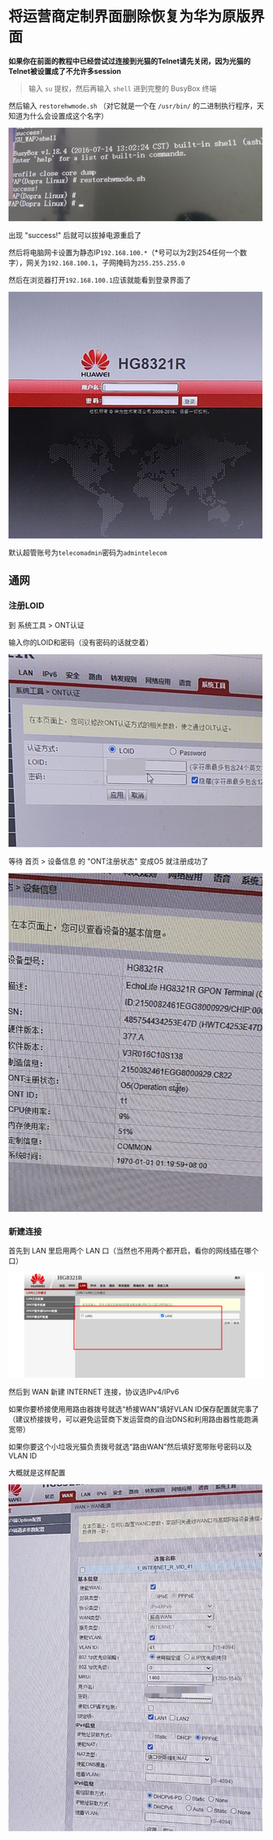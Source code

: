 # 将运营商定制界面删除恢复为华为原版界面

**如果你在前面的教程中已经尝试过连接到光猫的Telnet请先关闭，因为光猫的Telnet被设置成了不允许多session**

> 输入 `su`  提权，然后再输入 `shell` 进到完整的 BusyBox 终端

然后输入 `restorehwmode.sh` （对它就是一个在 `/usr/bin/` 的二进制执行程序，天知道为什么会设置成这个名字）

<img src="img/restorehwmode.sh.jpg" width="500px">

出现 "success!" 后就可以拔掉电源重启了

然后将电脑网卡设置为静态IP`192.168.100.*`（*号可以为2到254任何一个数字），网关为`192.168.100.1`，子网掩码为`255.255.255.0`

然后在浏览器打开`192.168.100.1`应该就能看到登录界面了

<img src="img/huawei-login.jpg" width="500px">

默认超管账号为`telecomadmin`密码为`admintelecom`

## 通网

### 注册LOID

到 系统工具 > ONT认证

输入你的LOID和密码（没有密码的话就空着）

<img src="img/loid-input.jpg" width="500px">

等待 首页 > 设备信息 的 "ONT注册状态" 变成O5 就注册成功了

<img src="img/ONT-O5.jpg" width="500px">

### 新建连接

首先到 LAN 里启用两个 LAN 口（当然也不用两个都开启，看你的网线插在哪个口）

![](img/LAN-enable.png)

然后到 WAN 新建 INTERNET 连接，协议选IPv4/IPv6

如果你要桥接使用用路由器拨号就选“桥接WAN”填好VLAN ID保存配置就完事了（建议桥接拨号，可以避免运营商下发运营商的自治DNS和利用路由器性能跑满宽带）

如果你要这个小垃圾光猫负责拨号就选“路由WAN”然后填好宽带账号密码以及VLAN ID

大概就是这样配置

<img src="img/account-input.jpg" width="500px">